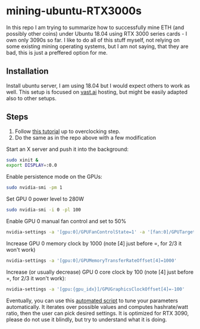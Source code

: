# mining-ubuntu-RTX3000s
In this repo I am trying to summarize how to successfully mine ETH (and possibly other coins) under Ubuntu 18.04 using RTX 3000 series cards - I own only 3090s so far. I like to do all of this stuff myself, not relying on some existing mining operating systems, but I am not saying, that they are bad, this is just a preffered option for me.

## Installation
Install ubuntu server, I am using 18.04 but I would expect others to work as well.
This setup is focused on [vast.ai](www.vast.ai) hosting, but might be easily adapted also to other setups.

## Steps
1.  Follow [this tutorial](https://gist.github.com/streslab/c51e09ca0e44c79910a4bd26b924eccd) up to overclocking step.
2.  Do the same as in the repo above with a few modification

Start an X server and push it into the background:
```bash
sudo xinit &
export DISPLAY=:0.0
```

Enable persistence mode on the GPUs:
```bash
sudo nvidia-smi -pm 1
```
Set GPU 0 power level to 280W
```bash
sudo nvidia-smi -i 0 -pl 100
```
Enable GPU 0 manual fan control and set to 50%
```bash
nvidia-settings -a '[gpu:0]/GPUFanControlState=1' -a '[fan:0]/GPUTargetFanSpeed=50'
```
Increase GPU 0 memory clock by 1000 (note \[4\] just before =, for 2/3 it won't work) 
```bash
nvidia-settings -a '[gpu:0]/GPUMemoryTransferRateOffset[4]=1000'
```
Increase (or usually decrease) GPU 0 core clock by 100 (note \[4\] just before =, for 2/3 it won't work):
```bash
nvidia-settings -a '[gpu:{gpu_idx}]/GPUGraphicsClockOffset[4]=-100'
```

Eventually, you can use this [automated script](https://github.com/Jamiroquai88/mining-ubuntu-RTX3000s/blob/main/tune_hr.py) to tune your parameters automatically. It iterates over possible values and computes hashrate/watt ratio, then the user can pick desired settings. It is optimized for RTX 3090, please do not use it blindly, but try to understand what it is doing. 


